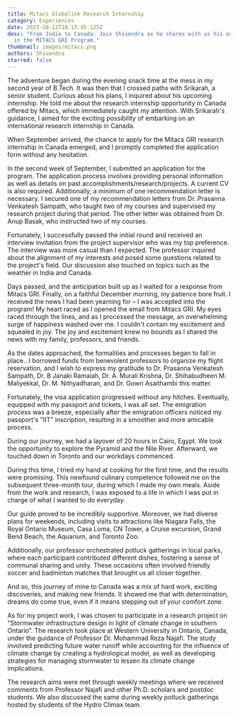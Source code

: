 ```yaml
---
title: Mitacs Globalink Research Internship
category: Experiences
date: 2023-10-12T18:13:45.125Z
desc: "From India to Canada: Join Shivendra as he shares with us his experience
  in the MITACS GRI Program."
thumbnail: images/mitacs.png
authors: Shivendra
starred: false
---
```

<!--StartFragment-->

The adventure began during the evening snack time at the mess in my second year of B.Tech. It was then that I crossed paths with Srikarah, a senior student. Curious about his plans, I inquired about his upcoming internship. He told me about the research internship opportunity in Canada offered by Mitacs, which immediately caught my attention. With Srikarah's guidance, I aimed for the exciting possibility of embarking on an international research internship in Canada.

When September arrived, the chance to apply for the Mitacs GRI research internship in Canada emerged, and I promptly completed the application form without any hesitation.

In the second week of September, I submitted an application for the program. The application process involves providing personal information as well as details on past accomplishments/research/projects. A current CV is also required. Additionally, a minimum of one recommendation letter is necessary. I secured one of my recommendation letters from Dr. Prasanna Venkatesh Sampath, who taught two of my courses and supervised my research project during that period. The other letter was obtained from Dr. Anup Basak, who instructed two of my courses.

Fortunately, I successfully passed the initial round and received an interview invitation from the project supervisor who was my top preference. The interview was more casual than I expected. The professor inquired about the alignment of my interests and posed some questions related to the project's field. Our discussion also touched on topics such as the weather in India and Canada.

Days passed, and the anticipation built up as I waited for a response from Mitacs GRI. Finally, on a faithful December morning, my patience bore fruit. I received the news I had been yearning for – I was accepted into the program! My heart raced as I opened the email from Mitacs GRI. My eyes raced through the lines, and as I processed the message, an overwhelming surge of happiness washed over me. I couldn't contain my excitement and squealed in joy. The joy and excitement knew no bounds as I shared the news with my family, professors, and friends.

As the dates approached, the formalities and processes began to fall in place.. I borrowed funds from benevolent professors to organize my flight reservation, and I wish to express my gratitude to Dr. Prasanna Venkatesh Sampath, Dr. B Janaki Ramaiah, Dr. A. Murali Krishna, Dr. Shihabudheen M. Maliyekkal, Dr. M. Nithyadharan, and Dr. Gowri Asaithambi this matter.

Fortunately, the visa application progressed without any hitches. Eventually, equipped with my passport and tickets, I was all set. The emigration process was a breeze, especially after the emigration officers noticed my passport's "IIT" inscription, resulting in a smoother and more amicable process.

During our journey, we had a layover of 20 hours in Cairo, Egypt. We took the opportunity to explore the Pyramid and the Nile River. Afterward, we touched down in Toronto and our workdays commenced.

During this time, I tried my hand at cooking for the first time, and the results were promising. This newfound culinary competence followed me on the subsequent three-month tour, during which I made my own meals. Aside from the work and research, I was exposed to a life in which I was put in charge of what I wanted to do everyday.

Our guide proved to be incredibly supportive. Moreover, we had diverse plans for weekends, including visits to attractions like Niagara Falls, the Royal Ontario Museum, Casa Loma, CN Tower, a Cruise excursion, Grand Bend Beach, the Aquarium, and Toronto Zoo.

Additionally, our professor orchestrated potluck gatherings in local parks, where each participant contributed different dishes, fostering a sense of communal sharing and unity. These occasions often involved friendly soccer and badminton matches that brought us all closer together.

And so, this journey of mine to Canada was a mix of hard work, exciting discoveries, and making new friends. It showed me that with determination, dreams do come true, even if it means stepping out of your comfort zone.

As for my project work, I was chosen to participate in a research project on “Stormwater infrastructure design in light of climate change in southern Ontario”. The research took place at Western University in Ontario, Canada, under the guidance of Professor Dr. Mohammad Reza Najafi. The study involved predicting future water runoff while accounting for the influence of climate change by creating a hydrological model, as well as developing strategies for managing stormwater to lessen its climate change implications.

The research aims were met through weekly meetings where we received comments from Professor Najafi and other Ph.D. scholars and postdoc students. We also discussed the same during weekly potluck gatherings hosted by students of the Hydro Climax team.

<!--EndFragment-->